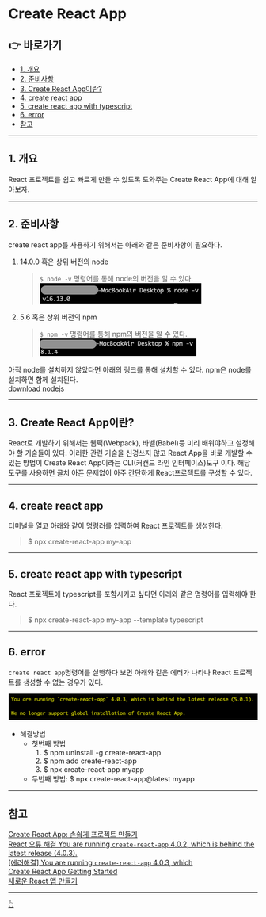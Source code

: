 # Create React App

## 👉 바로가기

- [1. 개요](#1-개요)
- [2. 준비사항](#2-준비사항)
- [3. Create React App이란?](#3-create-react-app이란)
- [4. create react app](#4-create-react-app)
- [5. create react app with typescript](#5-create-react-app-with-typescript)
- [6. error](#6-error)
- [참고](#참고)

---

## 1. 개요

React 프로젝트를 쉽고 빠르게 만들 수 있도록 도와주는 Create React App에 대해 알아보자.

---

## 2. 준비사항

create react app를 사용하기 위해서는 아래와 같은 준비사항이 필요하다.

1. 14.0.0 혹은 상위 버전의 node

   > `$ node -v` 명령어를 통해 node의 버전을 알 수 있다.
   > ![node -v](../image/React/CreateReactApp/setup1.png)

2. 5.6 혹은 상위 버전의 npm
   > `$ npm -v` 명령어를 통해 npm의 버전을 알 수 있다.
   > ![npm -v](../image/React/CreateReactApp/setup2.png)

아직 node를 설치하지 않았다면 아래의 링크를 통해 설치할 수 있다. npm은 node를 설치하면 함께 설치된다.  
[download nodejs](https://nodejs.org/ko/)

---

## 3. Create React App이란?

React로 개발하기 위해서는 웹팩(Webpack), 바벨(Babel)등 미리 배워야하고 설정해야 할 기술들이 있다. 이러한 관련 기술을 신경쓰지 않고 React App을 바로 개발할 수 있는 방법이 Create React App이라는 CLI(커캔드 라인 인터페이스)도구 이다. 해당 도구를 사용하면 골치 아픈 문제없이 아주 간단하게 React프로젝트를 구성할 수 있다.

---

## 4. create react app

터미널을 열고 아래와 같이 명령러를 입력하여 React 프로젝트를 생성한다.

> $ npx create-react-app my-app

---

## 5. create react app with typescript

React 프로젝트에 typescript를 포함시키고 싶다면 아래와 같은 명령어를 입력해야 한다.

> $ npx create-react-app my-app --template typescript

---

## 6. error

`create react app`명령어를 실행하다 보면 아래와 같은 에러가 나타나 React 프로젝트를 생성할 수 없는 경우가 있다.

![create react app error](../image/React/CreateReactApp/createreactapperror.png)

- 해결방법
  - 첫번째 방법
    1.  $ npm uninstall -g create-react-app
    2.  $ npm add create-react-app
    3.  $ npx create-react-app myapp
  - 두번째 방법: $ npx create-react-app@latest myapp

---

## 참고

[Create React App: 손쉽게 프로젝트 만들기](https://www.daleseo.com/create-react-app/)  
[React 오류 해결 You are running `create-react-app` 4.0.2, which is behind the latest release (4.0.3).](https://velog.io/@milkyway/React-%EC%98%A4%EB%A5%98-%ED%95%B4%EA%B2%B0-You-are-running-create-react-app-4.0.2-which-is-behind-the-latest-release-4.0.3)  
[[에러해결] You are running `create-react-app` 4.0.3, which](https://sezzled.tistory.com/108)  
[Create React App Getting Started](https://create-react-app.dev/docs/getting-started)  
[새로운 React 앱 만들기](https://ko.reactjs.org/docs/create-a-new-react-app.html)

---

[👆](#create-react-app)
